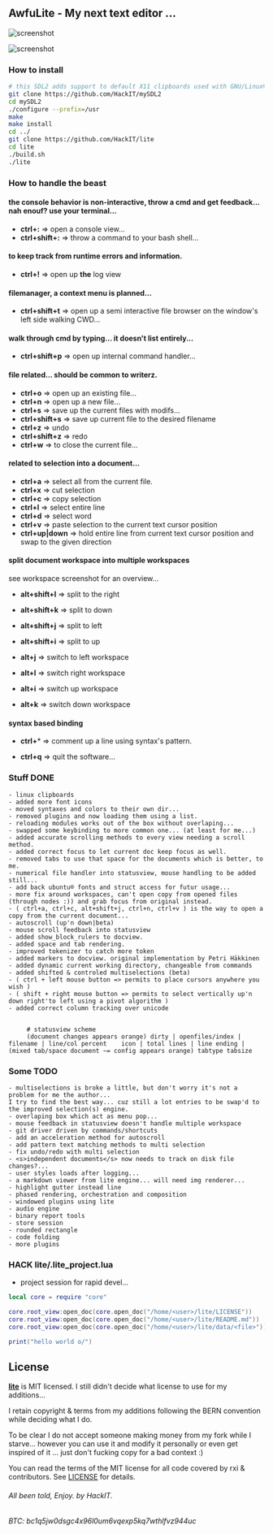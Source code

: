 ## AwfuLite - My next text editor ...

![screenshot](https://raw.githubusercontent.com/HackIT/lite/master/screenshot.png)

![screenshot](https://raw.githubusercontent.com/HackIT/lite/master/workspace.png)

### How to install

```bash
# this SDL2 adds support to default X11 clipboards used with GNU/Linux®
git clone https://github.com/HackIT/mySDL2
cd mySDL2
./configure --prefix=/usr
make
make install
cd ../
git clone https://github.com/HackIT/lite
cd lite
./build.sh
./lite
```

### How to handle the beast

#### the console behavior is non-interactive, throw a cmd and get feedback... nah enouf? use your terminal...
- **ctrl+:** => open a console view...
- **ctrl+shift+:** => throw a command to your bash shell...

#### to keep track from runtime errors and information.
- **ctrl+!** => open up **the** log view

#### filemanager, a context menu is planned...
- **ctrl+shift+t** => open up a semi interactive file browser on the window's left side walking CWD...

#### walk through cmd by typing... it doesn't list entirely...
- **ctrl+shift+p** => open up internal command handler...

#### file related... should be common to writerz.
- **ctrl+o** => open up an existing file...
- **ctrl+n** => open up a new file...
- **ctrl+s** => save up the current files with modifs...
- **ctrl+shift+s** => save up current file to the desired filename
- **ctrl+z** => undo
- **ctrl+shift+z** => redo
- **ctrl+w** => to close the current file...

#### related to selection into a document...
- **ctrl+a** => select all from the current file.
- **ctrl+x** => cut selection
- **ctrl+c** => copy selection
- **ctrl+l** => select entire line
- **ctrl+d** => select word
- **ctrl+v** => paste selection to the current text cursor position
- **ctrl+up|down** => hold entire line from current text cursor position and swap to the given direction

#### split document workspace into multiple workspaces

see workspace screenshot for an overview...

- **alt+shift+l** => split to the right 
- **alt+shift+k** => split to down
- **alt+shift+j** => split to left
- **alt+shift+i** => split to up

- **alt+j** => switch to left workspace
- **alt+l** => switch right workspace
- **alt+i** => switch up workspace
- **alt+k** => switch down workspace


#### syntax based binding
- **ctrl+*** => comment up a line using syntax's pattern.

- **ctrl+q** => quit the software...



### Stuff DONE

```
- linux clipboards
- added more font icons
- moved syntaxes and colors to their own dir...
- removed plugins and now loading them using a list.
- reloading modules works out of the box without overlaping...
- swapped some keybinding to more common one... (at least for me...)
- added accurate scrolling methods to every view needing a scroll method.
- added correct focus to let current doc keep focus as well.
- removed tabs to use that space for the documents which is better, to me.
- numerical file handler into statusview, mouse handling to be added still...
- add back ubuntu® fonts and struct access for futur usage...
- more fix around workspaces, can't open copy from opened files (through nodes :)) and grab focus from original instead.
- ( ctrl+a, ctrl+c, alt+shift+j, ctrl+n, ctrl+v ) is the way to open a copy from the current document...
- autoscroll (up'n down|beta)
- mouse scroll feedback into statusview
- added show_block_rulers to docview.
- added space and tab rendering.
- improved tokenizer to catch more token
- added markers to docview. original implementation by Petri Häkkinen
- added dynamic current working directory, changeable from commands
- added shifted & controled multiselections (beta)
- ( ctrl + left mouse button => permits to place cursors anywhere you wish )
- ( shift + right mouse button => permits to select vertically up'n down right'to left using a pivot algorithm )
- added correct column tracking over unicode


     # statusview scheme
     (document changes appears orange) dirty | openfiles/index | filename | line/col percent    icon | total lines | line ending | (mixed tab/space document ~= config appears orange) tabtype tabsize
```

### Some TODO

```
- multiselections is broke a little, but don't worry it's not a problem for me the author...
I try to find the best way... cuz still a lot entries to be swap'd to the improved selection(s) engine.
- overlaping box which act as menu pop... 
- mouse feedback in statusview doesn't handle multiple workspace
- git driver driven by commands/shortcuts
- add an acceleration method for autoscroll
- add pattern text matching methods to multi selection
- fix undo/redo with multi selection
- <s>independent documents</s> now needs to track on disk file changes?...
- user styles loads after logging...
- a markdown viewer from lite engine... will need img renderer...
- highlight gutter instead line
- phased rendering, orchestration and composition
- windowed plugins using lite
- audio engine
- binary report tools
- store session
- rounded rectangle
- code folding
- more plugins
```

### HACK lite/.lite_project.lua

- project session for rapid devel...

```lua
local core = require "core"

core.root_view:open_doc(core.open_doc("/home/<user>/lite/LICENSE"))
core.root_view:open_doc(core.open_doc("/home/<user>/lite/README.md"))
core.root_view:open_doc(core.open_doc("/home/<user>/lite/data/<file>"))

print("hello world o/")
```

## License
**[lite](https://github.com/rxi/lite)** is MIT licensed. I still didn't decide what license to use for my additions...

I retain copyright & terms from my additions following the BERN convention while deciding what I do.

To be clear I do not accept someone making money from my fork while I starve... however you can use it and modify it personally or even get inspired of it ... just don't fucking copy for a bad context :)

You can read the terms of the MIT license for all code covered by rxi & contributors. See [LICENSE](LICENSE) for details.

###### All been told, Enjoy.                                              by HackIT.

###### BTC: bc1q5jw0dsgc4x96l0um6vqexp5kq7wthlfvz944uc


